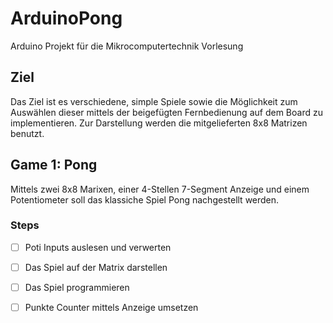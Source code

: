 

# ArduinoPong

Arduino Projekt für die Mikrocomputertechnik Vorlesung

## Ziel

Das Ziel ist es verschiedene, simple Spiele sowie die Möglichkeit zum Auswählen dieser mittels der beigefügten Fernbedienung auf dem Board zu implementieren.
Zur Darstellung werden die mitgelieferten 8x8 Matrizen benutzt.

## Game 1: Pong

Mittels zwei 8x8 Marixen, einer 4-Stellen 7-Segment Anzeige und einem Potentiometer  soll das klassiche Spiel Pong nachgestellt werden.

### Steps

- [ ] Poti Inputs auslesen und verwerten

- [ ] Das Spiel auf der Matrix darstellen

- [ ] Das Spiel programmieren

- [ ] Punkte Counter mittels Anzeige umsetzen
